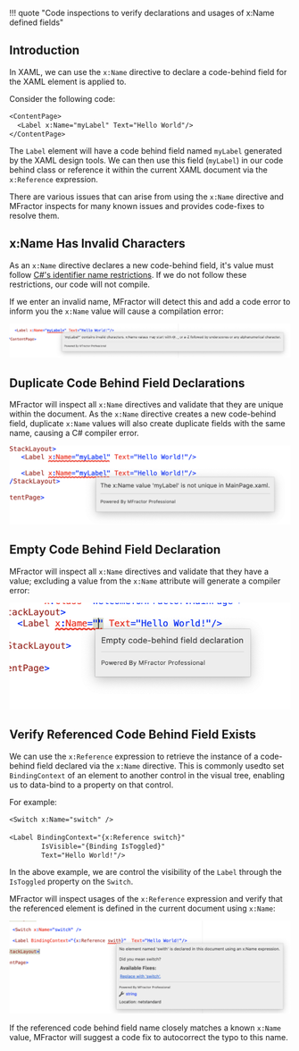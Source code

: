 !!! quote "Code inspections to verify declarations and usages of x:Name defined fields"

## Introduction

In XAML, we can use the `x:Name` directive to declare a code-behind field for the XAML element is applied to.

Consider the following code:

```
<ContentPage>
  <Label x:Name="myLabel" Text="Hello World"/>
</ContentPage>
```

The `Label` element will have a code behind field named `myLabel` generated by the XAML design tools. We can then use this field (`myLabel`) in our code behind class or reference it within the current XAML document via the `x:Reference` expression.

There are various issues that can arise from using the `x:Name` directive and MFractor inspects for many known issues and provides code-fixes to resolve them.

## x:Name Has Invalid Characters

As an `x:Name` directive declares a new code-behind field, it's value must follow [C#'s identifier name restrictions](https://docs.microsoft.com/en-us/dotnet/csharp/programming-guide/inside-a-program/identifier-names). If we do not follow these restrictions, our code will not compile.

If we enter an invalid name, MFractor will detect this and add a code error to inform you the `x:Name` value will cause a compilation error:

![Invalid code behind field name detection](/img/xamarin-forms/invalid-code-behind-field-name.png)

## Duplicate Code Behind Field Declarations

MFractor will inspect all `x:Name` directives and validate that they are unique within the document. As the `x:Name` directive creates a new code-behind field, duplicate `x:Name`  values will also create duplicate fields with the same name, causing a C# compiler error.

![Duplicate code behind field name detection](/img/xamarin-forms/duplicate-code-behind-field-names.png)

## Empty Code Behind Field Declaration

MFractor will inspect all `x:Name` directives and validate that they have a value; excluding a value from the `x:Name` attribute will generate a compiler error:

![Empty code behind field declaration](/img/xamarin-forms/empty-code-behind-field-name.png)

## Verify Referenced Code Behind Field Exists

We can use the `x:Reference` expression to retrieve the instance of a code-behind field declared via the `x:Name` directive. This is commonly usedto set `BindingContext` of an element to another control in the visual tree, enabling us to data-bind to a property on that control.

For example:

```
<Switch x:Name="switch" />

<Label BindingContext="{x:Reference switch}"
        IsVisible="{Binding IsToggled}"
        Text="Hello World!"/>
```

In the above example, we are control the visibility of the `Label` through the `IsToggled` property on the `Switch`.

MFractor will inspect usages of the `x:Reference` expression and verify that the referenced element is defined in the current document using `x:Name`:

![Empty code behind field declaration](/img/xamarin-forms/unknown-code-behind-field-reference.png)

If the referenced code behind field name closely matches a known `x:Name` value, MFractor will suggest a code fix to autocorrect the typo to this name.
